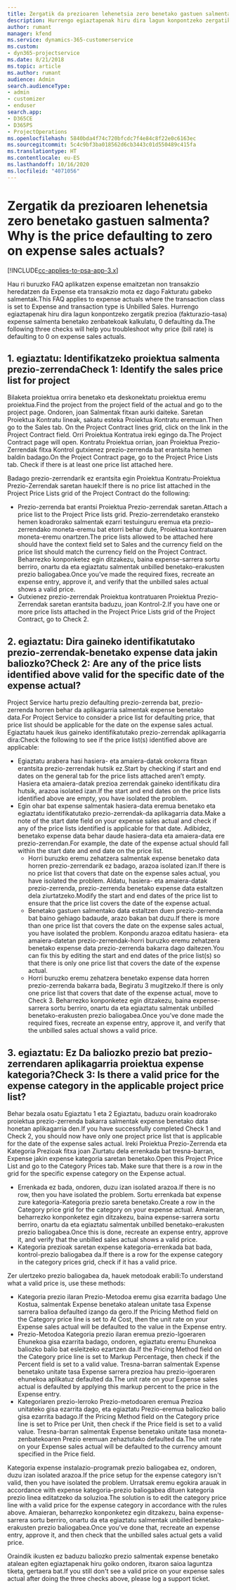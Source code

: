 ```yaml
---
title: Zergatik da prezioaren lehenetsia zero benetako gastuen salmenta?
description: Hurrengo egiaztapenak hiru dira lagun konpontzeko zergatik prezio expense salmenta benetako zenbatekoak kalkulatu, 0 defaulting da.
author: rumant
manager: kfend
ms.service: dynamics-365-customerservice
ms.custom:
- dyn365-projectservice
ms.date: 8/21/2018
ms.topic: article
ms.author: rumant
audience: Admin
search.audienceType:
- admin
- customizer
- enduser
search.app:
- D365CE
- D365PS
- ProjectOperations
ms.openlocfilehash: 5840bda4f74c720bfcdc7f4e84c8f22e0c6163ec
ms.sourcegitcommit: 5c4c9bf3ba018562d6cb3443c01d550489c415fa
ms.translationtype: HT
ms.contentlocale: eu-ES
ms.lasthandoff: 10/16/2020
ms.locfileid: "4071056"
---
```

# <a name="why-is-the-price-defaulting-to-zero-on-expense-sales-actuals"></a><span data-ttu-id="2897c-103">Zergatik da prezioaren lehenetsia zero benetako gastuen salmenta?</span><span class="sxs-lookup"><span data-stu-id="2897c-103">Why is the price defaulting to zero on expense sales actuals?</span></span>

[!INCLUDE[cc-applies-to-psa-app-3.x](../includes/cc-applies-to-psa-app-3x.md)]

<span data-ttu-id="2897c-104">Hau ri buruzko FAQ aplikatzen expense emaitzetan non transakzio heredatzen da Expense eta transakzio mota ez dago Fakturatu gabeko salmentak.</span><span class="sxs-lookup"><span data-stu-id="2897c-104">This FAQ applies to expense actuals where the transaction class is set to Expense and transaction type is Unbilled Sales.</span></span> <span data-ttu-id="2897c-105">Hurrengo egiaztapenak hiru dira lagun konpontzeko zergatik prezioa (fakturazio-tasa) expense salmenta benetako zenbatekoak kalkulatu, 0 defaulting da.</span><span class="sxs-lookup"><span data-stu-id="2897c-105">The following three checks will help you troubleshoot why price (bill rate) is defaulting to 0 on expense sales actuals.</span></span>

## <a name="check-1-identify-the-sales-price-list-for-project"></a><span data-ttu-id="2897c-106">1. egiaztatu: Identifikatzeko proiektua salmenta prezio-zerrenda</span><span class="sxs-lookup"><span data-stu-id="2897c-106">Check 1: Identify the sales price list for project</span></span>

<span data-ttu-id="2897c-107">Bilaketa proiektua orrira benetako eta deskonektatu proiektua eremu proiektua.</span><span class="sxs-lookup"><span data-stu-id="2897c-107">Find the project from the project field of the actual and go to the project page.</span></span> <span data-ttu-id="2897c-108">Ondoren, joan Salmentak fitxan aurki daiteke. Saretan Proiektua Kontratu lineak, sakatu esteka Proiektua Kontratu eremuan.</span><span class="sxs-lookup"><span data-stu-id="2897c-108">Then go to the Sales tab. On the Project Contract lines grid, click on the link in the Project Contract field.</span></span> <span data-ttu-id="2897c-109">Orri Proiektua Kontratua ireki egingo da.</span><span class="sxs-lookup"><span data-stu-id="2897c-109">The Project Contract page will open.</span></span> <span data-ttu-id="2897c-110">Kontratu Proiektua orrian, joan Proiektua Prezio-Zerrendak fitxa Kontrol gutxienez prezio-zerrenda bat erantsita hemen baldin badago.</span><span class="sxs-lookup"><span data-stu-id="2897c-110">On the Project Contract page, go to the Project Price Lists tab. Check if there is at least one price list attached here.</span></span>

<span data-ttu-id="2897c-111">Badago prezio-zerrendarik ez erantsita egin Proiektua Kontratu-Proiektua Prezio-Zerrendak saretan hauek:</span><span class="sxs-lookup"><span data-stu-id="2897c-111">If there is no price list attached in the Project Price Lists grid of the Project Contract do the following:</span></span>

- <span data-ttu-id="2897c-112">Prezio-zerrenda bat erantsi Proiektua Prezio-zerrendak saretan.</span><span class="sxs-lookup"><span data-stu-id="2897c-112">Attach a price list to the Project Price lists grid.</span></span> <span data-ttu-id="2897c-113">Prezio-zerrendetako eransteko hemen koadrorako salmentak ezarri testuinguru eremua eta prezio-zerrendako moneta-eremu bat etorri behar dute, Proiektua kontratuaren moneta-eremu onartzen.</span><span class="sxs-lookup"><span data-stu-id="2897c-113">The price lists allowed to be attached here should have the context field set to Sales and the currency field on the price list should match the currency field on the Project Contract.</span></span> <span data-ttu-id="2897c-114">Beharrezko konponketez egin ditzakezu, baina expense-sarrera sortu berriro, onartu da eta egiaztatu salmentak unbilled benetako-erakusten prezio baliogabea.</span><span class="sxs-lookup"><span data-stu-id="2897c-114">Once you’ve made the required fixes, recreate an expense entry, approve it, and verify that the unbilled sales actual shows a valid price.</span></span>
- <span data-ttu-id="2897c-115">Gutxienez prezio-zerrendak Proiektua kontratuaren Proiektua Prezio-Zerrendak saretan erantsita baduzu, joan Kontrol-2.</span><span class="sxs-lookup"><span data-stu-id="2897c-115">If you have one or more price lists attached in the Project Price Lists grid of the Project Contract, go to Check 2.</span></span>

## <a name="check-2-are-any-of-the-price-lists-identified-above-valid-for-the-specific-date-of-the-expense-actual"></a><span data-ttu-id="2897c-116">2. egiaztatu: Dira gaineko identifikatutako prezio-zerrendak-benetako expense data jakin baliozko?</span><span class="sxs-lookup"><span data-stu-id="2897c-116">Check 2: Are any of the price lists identified above valid for the specific date of the expense actual?</span></span>

<span data-ttu-id="2897c-117">Project Service hartu prezio defaulting prezio-zerrenda bat, prezio-zerrenda horren behar da aplikagarria salmentak expense benetako data.</span><span class="sxs-lookup"><span data-stu-id="2897c-117">For Project Service to consider a price list for defaulting price, that price list should be applicable for the date on the expense sales actual.</span></span> <span data-ttu-id="2897c-118">Egiaztatu hauek ikus gaineko identifikatutako prezio-zerrendak aplikagarria dira:</span><span class="sxs-lookup"><span data-stu-id="2897c-118">Check the following to see if the price list(s) identified above are applicable:</span></span>

- <span data-ttu-id="2897c-119">Egiaztatu arabera hasi hasiera- eta amaiera-datak orokorra fitxan erantsita prezio-zerrendak hutsik ez.</span><span class="sxs-lookup"><span data-stu-id="2897c-119">Start by checking if start and end dates on the general tab for the price lists attached aren’t empty.</span></span> <span data-ttu-id="2897c-120">Hasiera eta amaiera-datak prezioa zerrendak gaineko identifikatu dira hutsik, arazoa isolated izan.</span><span class="sxs-lookup"><span data-stu-id="2897c-120">If the start and end dates on the price lists identified above are empty, you have isolated the problem.</span></span> 
- <span data-ttu-id="2897c-121">Egin ohar bat expense salmentak hasiera-data eremua benetako eta egiaztatu identifikatutako prezio-zerrendak-da aplikagarria data.</span><span class="sxs-lookup"><span data-stu-id="2897c-121">Make a note of the start date field on your expense sales actual and check if any of the price lists identified is applicable for that date.</span></span> <span data-ttu-id="2897c-122">Adibidez, benetako expense data behar daude hasiera-data eta amaiera-data ere prezio-zerrendan.</span><span class="sxs-lookup"><span data-stu-id="2897c-122">For example, the date of the expense actual should fall within the start date and end date on the price list.</span></span> 
    - <span data-ttu-id="2897c-123">Horri buruzko eremu zehatzera salmentak expense benetako data horren prezio-zerrendarik ez badago, arazoa isolated izan.</span><span class="sxs-lookup"><span data-stu-id="2897c-123">If there is no price list that covers that date on the expense sales actual, you have isolated the problem.</span></span> <span data-ttu-id="2897c-124">Aldatu, hasiera- eta amaiera-datak prezio-zerrenda, prezio-zerrenda benetako expense data estaltzen dela ziurtatzeko.</span><span class="sxs-lookup"><span data-stu-id="2897c-124">Modify the start and end dates of the price list to ensure that the price list covers the date of the expense actual.</span></span> 
    - <span data-ttu-id="2897c-125">Benetako gastuen salmentako data estaltzen duen prezio-zerrenda bat baino gehiago badaude, arazo bakan bat duzu.</span><span class="sxs-lookup"><span data-stu-id="2897c-125">If there is more than one price list that covers the date on the expense sales actual, you have isolated the problem.</span></span> <span data-ttu-id="2897c-126">Konpondu arazoa editatu hasiera- eta amaiera-datetan prezio-zerrendak-horri buruzko eremu zehatzera benetako expense data prezio-zerrenda bakarra dago daitezen.</span><span class="sxs-lookup"><span data-stu-id="2897c-126">You can fix this by editing the start and end dates of the price list(s) so that there is only one price list that covers the date of the expense actual.</span></span> 
    - <span data-ttu-id="2897c-127">Horri buruzko eremu zehatzera benetako expense data horren prezio-zerrenda bakarra bada, Begiratu 3 mugitzeko.</span><span class="sxs-lookup"><span data-stu-id="2897c-127">If there is only one price list that covers that date of the expense actual, move to Check 3.</span></span>
<span data-ttu-id="2897c-128">Beharrezko konponketez egin ditzakezu, baina expense-sarrera sortu berriro, onartu da eta egiaztatu salmentak unbilled benetako-erakusten prezio baliogabea.</span><span class="sxs-lookup"><span data-stu-id="2897c-128">Once you’ve done made the required fixes, recreate an expense entry, approve it, and verify that the unbilled sales actual shows a valid price.</span></span>

## <a name="check-3-is-there-a-valid-price-for-the-expense-category-in-the-applicable-project-price-list"></a><span data-ttu-id="2897c-129">3. egiaztatu: Ez Da baliozko prezio bat prezio-zerrendaren aplikagarria proiektua expense kategoria?</span><span class="sxs-lookup"><span data-stu-id="2897c-129">Check 3: Is there a valid price for the expense category in the applicable project price list?</span></span> 

<span data-ttu-id="2897c-130">Behar bezala osatu Egiaztatu 1 eta 2 Egiaztatu, baduzu orain koadrorako proiektua prezio-zerrenda bakarra salmentak expense benetako data honetan aplikagarria den.</span><span class="sxs-lookup"><span data-stu-id="2897c-130">If you have successfully completed Check 1 and Check 2, you should now have only one project price list that is applicable for the date of the expense sales actual.</span></span> <span data-ttu-id="2897c-131">Ireki Proiektua Prezio-Zerrenda eta Kategoria Prezioak fitxa joan Ziurtatu dela errenkada bat tresna-barran, Expense jakin expense kategoria saretan benetako.</span><span class="sxs-lookup"><span data-stu-id="2897c-131">Open this Project Price List and go to the Category Prices tab. Make sure that there is a row in the grid for the specific expense category on the Expense actual.</span></span>
 
- <span data-ttu-id="2897c-132">Errenkada ez bada, ondoren, duzu izan isolated arazoa.</span><span class="sxs-lookup"><span data-stu-id="2897c-132">If there is no row, then you have isolated the problem.</span></span> <span data-ttu-id="2897c-133">Sortu errenkada bat expense zure kategoria-Kategoria prezio sareta benetako.</span><span class="sxs-lookup"><span data-stu-id="2897c-133">Create a row in the Category price grid for the category on your expense actual.</span></span> <span data-ttu-id="2897c-134">Amaieran, beharrezko konponketez egin ditzakezu, baina expense-sarrera sortu berriro, onartu da eta egiaztatu salmentak unbilled benetako-erakusten prezio baliogabea.</span><span class="sxs-lookup"><span data-stu-id="2897c-134">Once this is done, recreate an expense entry, approve it, and verify that the unbilled sales actual shows a valid price.</span></span> 
- <span data-ttu-id="2897c-135">Kategoria prezioak saretan expense kategoria-errenkada bat bada, kontrol-prezio baliogabea da.</span><span class="sxs-lookup"><span data-stu-id="2897c-135">If there is a row for the expense category in the category prices grid, check if it has a valid price.</span></span>

<span data-ttu-id="2897c-136">Zer ulertzeko prezio baliogabea da, hauek metodoak erabili:</span><span class="sxs-lookup"><span data-stu-id="2897c-136">To understand what a valid price is, use these methods:</span></span>

- <span data-ttu-id="2897c-137">Kategoria prezio ilaran Prezio-Metodoa eremu gisa ezarrita badago Une Kostua, salmentak Expense benetako atalean unitate tasa Expense sarrera balioa defaulted izango da gero.</span><span class="sxs-lookup"><span data-stu-id="2897c-137">If the Pricing Method field on the Category price line is set to At Cost, then the unit rate on your Expense sales actual will be defaulted to the value in the Expense entry.</span></span>
- <span data-ttu-id="2897c-138">Prezio-Metodoa Kategoria prezio ilaran eremua prezio-Igoeraren Ehunekoa gisa ezarrita badago, ondoren, egiaztatu eremu Ehunekoa baliozko balio bat esleitzeko ezartzen da.</span><span class="sxs-lookup"><span data-stu-id="2897c-138">If the Pricing Method field on the Category price line is set to Markup Percentage, then check if the Percent field is set to a valid value.</span></span> <span data-ttu-id="2897c-139">Tresna-barran salmentak Expense benetako unitate tasa Expense sarrera prezioa hau prezio-igoeraren ehunekoa aplikatuz defaulted da.</span><span class="sxs-lookup"><span data-stu-id="2897c-139">The unit rate on your Expense sales actual is defaulted by applying this markup percent to the price in the Expense entry.</span></span>
- <span data-ttu-id="2897c-140">Kategoriaren prezio-lerroko Prezio-metodoaren eremua Prezioa unitateko gisa ezarrita dago, eta egiaztatu Prezio-eremua baliozko balio gisa ezarrita badago.</span><span class="sxs-lookup"><span data-stu-id="2897c-140">If the Pricing Method field on the Category price line is set to Price per Unit, then check if the Price field is set to a valid value.</span></span> <span data-ttu-id="2897c-141">Tresna-barran salmentak Expense benetako unitate tasa moneta-zenbatekoaren Prezio eremuan zehaztutako defaulted da.</span><span class="sxs-lookup"><span data-stu-id="2897c-141">The unit rate on your Expense sales actual will be defaulted to the currency amount specified in the Price field.</span></span>

<span data-ttu-id="2897c-142">Kategoria expense instalazio-programak prezio baliogabea ez, ondoren, duzu izan isolated arazoa.</span><span class="sxs-lookup"><span data-stu-id="2897c-142">If the price setup for the expense category isn't valid, then you have isolated the problem.</span></span> <span data-ttu-id="2897c-143">Urratsak eremu egokira arauak in accordance with expense kategoria-prezio baliogabea dituen kategoria prezio linea editatzeko da soluzioa.</span><span class="sxs-lookup"><span data-stu-id="2897c-143">The solution is to edit the category price line with a valid price for the expense category in accordance with the rules above.</span></span> <span data-ttu-id="2897c-144">Amaieran, beharrezko konponketez egin ditzakezu, baina expense-sarrera sortu berriro, onartu da eta egiaztatu salmentak unbilled benetako-erakusten prezio baliogabea.</span><span class="sxs-lookup"><span data-stu-id="2897c-144">Once you’ve done that, recreate an expense entry, approve it, and then check that the unbilled sales actual gets a valid price.</span></span>

<span data-ttu-id="2897c-145">Oraindik ikusten ez baduzu baliozko prezio salmentak expense benetako atalean egiten egiaztapenak hiru goiko ondoren, itxaron saioa laguntza tiketa, gertaera bat.</span><span class="sxs-lookup"><span data-stu-id="2897c-145">If you still don't see a valid price on your expense sales actual after doing the three checks above, please log a support ticket.</span></span>


